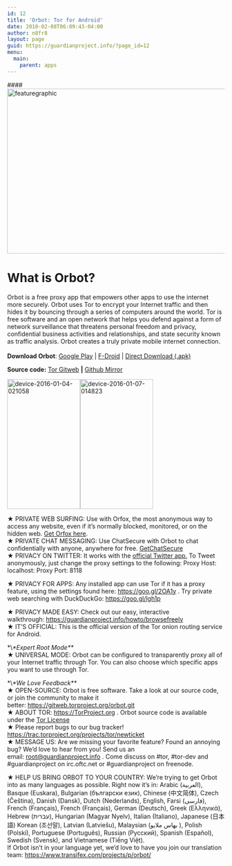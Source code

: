 ```yaml
---
id: 12
title: 'Orbot: Tor for Android'
date: 2010-02-08T06:09:43-04:00
author: n8fr8
layout: page
guid: https://guardianproject.info/?page_id=12
menu:
  main:
    parent: apps
---
```

####<img class="alignnone size-large wp-image-13245" src="https://guardianproject.info/wp-content/uploads/2010/02/featuregraphic-1024x500.png" alt="featuregraphic" width="780" height="381" srcset="https://guardianproject.info/wp-content/uploads/2010/02/featuregraphic.png 1024w, https://guardianproject.info/wp-content/uploads/2010/02/featuregraphic-300x146.png 300w, https://guardianproject.info/wp-content/uploads/2010/02/featuregraphic-768x375.png 768w" sizes="(max-width: 780px) 100vw, 780px" /> 

# What is Orbot?

Orbot is a free proxy app that empowers other apps to use the internet more securely. Orbot uses Tor to encrypt your Internet traffic and then hides it by bouncing through a series of computers around the world. Tor is free software and an open network that helps you defend against a form of network surveillance that threatens personal freedom and privacy, confidential business activities and relationships, and state security known as traffic analysis. Orbot creates a truly private mobile internet connection.  
<a href="https://play.google.com/store/apps/details?id=org.torproject.android" target="_blank"><br /> </a>**Download Orbot**: [Google Play](https://market.android.com/details?id=org.torproject.android) | [F-Droid](/fdroid) | [Direct Download (.apk)](https://guardianproject.info/releases/orbot-latest.apk)

**Source code:** [Tor Gitweb](https://gitweb.torproject.org/orbot.git) **|** [Github Mirror](https://github.com/n8fr8/orbot)

<img class="alignnone wp-image-13243 size-medium" src="https://guardianproject.info/wp-content/uploads/2010/02/device-2016-01-04-021058-169x300.png" alt="device-2016-01-04-021058" width="169" height="300" srcset="https://guardianproject.info/wp-content/uploads/2010/02/device-2016-01-04-021058-169x300.png 169w, https://guardianproject.info/wp-content/uploads/2010/02/device-2016-01-04-021058-576x1024.png 576w, https://guardianproject.info/wp-content/uploads/2010/02/device-2016-01-04-021058.png 720w" sizes="(max-width: 169px) 100vw, 169px" /><img class="alignnone size-medium wp-image-13241" src="https://guardianproject.info/wp-content/uploads/2010/02/device-2016-01-07-014823-169x300.png" alt="device-2016-01-07-014823" width="169" height="300" srcset="https://guardianproject.info/wp-content/uploads/2010/02/device-2016-01-07-014823-169x300.png 169w, https://guardianproject.info/wp-content/uploads/2010/02/device-2016-01-07-014823-576x1024.png 576w, https://guardianproject.info/wp-content/uploads/2010/02/device-2016-01-07-014823.png 720w" sizes="(max-width: 169px) 100vw, 169px" /> 

★ PRIVATE WEB SURFING: Use with Orfox, the most anonymous way to access any website, even if it’s normally blocked, monitored, or on the hidden web. [Get Orfox here](https://guardianproject.info/2015/06/30/orfox-aspiring-to-bring-tor-browser-to-android/).  
★ PRIVATE CHAT MESSAGING: Use ChatSecure with Orbot to chat confidentially with anyone, anywhere for free. [GetChatSecure](/apps/chatsecure)  
★ PRIVACY ON TWITTER: It works with the <a title="Official Twitter app with proxy feature" href="https://play.google.com/store/apps/details?id=com.twitter.android" target="_blank">official Twitter app.</a> To Tweet anonymously, just change the proxy settings to the following: Proxy Host: localhost: Proxy Port: 8118

★ PRIVACY FOR APPS: Any installed app can use Tor if it has a proxy feature, using the settings found here: <a href="http://www.google.com/url?q=https://goo.gl/2OA1y&sa=D&usg=AFQjCNFsNchgD26l7wuGhljFAZ_bG9ZpDQ" target="_blank">https://goo.gl/2OA1y</a> . Try private web searching with DuckDuckGo: <a href="http://www.google.com/url?q=https://goo.gl/lgh1p&sa=D&usg=AFQjCNFbZi1Gf8CrswIryqUmvLq0WYwI4Q" target="_blank">https://goo.gl/lgh1p</a>

★ PRIVACY MADE EASY: Check out our easy, interactive walkthrough: <a href="http://www.google.com/url?q=https://guardianproject.info/howto/browsefreely&sa=D&usg=AFQjCNEG7commrc67XrUxb_0tfKCMQPy2g" target="_blank">https://guardianproject.info/howto/browsefreely</a>  
★ IT’S OFFICIAL: This is the official version of the Tor onion routing service for Android.

\*\\*\*Expert Root Mode\*\**  
★ UNIVERSAL MODE: Orbot can be configured to transparently proxy all of your Internet traffic through Tor. You can also choose which specific apps you want to use through Tor.

\*\\*\*We Love Feedback\*\**  
★ OPEN-SOURCE: Orbot is free software. Take a look at our source code, or join the community to make it better: <a href="http://www.google.com/url?q=https://gitweb.torproject.org/orbot.git&sa=D&usg=AFQjCNEpj_yHjh9MXieeSi2hbbd5o0P_5Q" target="_blank">https://gitweb.torproject.org/orbot.git</a>  
★ ABOUT TOR: <a href="http://www.google.com/url?q=https://TorProject.org&sa=D&usg=AFQjCNHBD4XzmolnTDcgLMoDNg7Q2EREJw" target="_blank">https://TorProject.org</a> . Orbot source code is available under the [Tor License](https://gitweb.torproject.org/orbot.git/blob_plain/HEAD:/LICENSE)  
★ Please report bugs to our bug tracker! <a href="https://trac.torproject.org/projects/tor/newticket" target="_blank">https://trac.torproject.org/projects/tor/newticket</a>  
★ MESSAGE US: Are we missing your favorite feature? Found an annoying bug? We’d love to hear from you! Send us an email: [&#x72;o&#x6f;t&#x40;&#103;u&#x61;r&#x64;i&#x61;&#110;p&#x72;o&#x6a;&#101;c&#x74;.&#x69;n&#x66;&#111;](mailto:root&#64;guardia&#110;&#112;&#114;&#111;&#106;&#101;&#99;&#116;&#x2e;&#x69;&#x6e;&#x66;&#x6f;) . Come discuss on #tor, #tor-dev and #guardianproject on irc.oftc.net or #guardianproject on freenode.

★ HELP US BRING ORBOT TO YOUR COUNTRY: We’re trying to get Orbot into as many languages as possible. Right now it’s in: Arabic (العربية), Basque (Euskara), Bulgarian (български език), Chinese (中文简体), Czech (Čeština), Danish (Dansk), Dutch (Nederlands), English, Farsi (فارسی), French (Français), French (Français), German (Deutsch), Greek (Ελληνικά), Hebrew (עברית), Hungarian (Magyar Nyelv), Italian (Italiano), Japanese (日本語) Korean (조선말), Latvian (Latviešu), Malaysian (بهاس ملايو ), Polish (Polski), Portuguese (Português), Russian (Русский), Spanish (Español), Swedish (Svensk), and Vietnamese (Tiếng Việt).  
If Orbot isn’t in your language yet, we’d love to have you join our translation team: <a href="https://www.transifex.com/projects/p/orbot/" target="_blank">https://www.transifex.com/projects/p/orbot/</a>

<p style="text-align: center;">